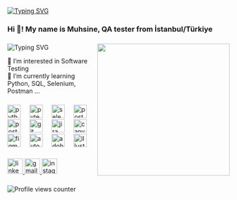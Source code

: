 [![Typing SVG](https://readme-typing-svg.herokuapp.com?font=Poetsen+One&pause=1000&color=1BF7ED&random=false&width=435&lines=Hello...+%F0%9F%A4%97)](https://git.io/typing-svg)

<h3 align="left">Hi 👋! My name is Muhsine, QA tester from İstanbul/Türkiye</h3>

###

<img align="right" height="300" src="https://media.giphy.com/media/v1.Y2lkPTc5MGI3NjExZXkzb2FhajhnYjI4dTZqcXg3ZGJoaXFicXJ6cXJ3MzdndHBtYXdkMSZlcD12MV9pbnRlcm5hbF9naWZfYnlfaWQmY3Q9Zw/xThuWhoaNyNBjTGERa/giphy.gif"  />

###

<img src="https://readme-typing-svg.herokuapp.com?font=Poetsen+One&pause=1000&color=1BF7ED&random=false&width=435&lines=About+Me" alt="Typing SVG" /></a>
<p align="left">👀 I’m interested in Software Testing<br>🌱 I’m currently learning Python, SQL, Selenium, Postman ...</p>

###


<div align="left">
  <img src="https://cdn.jsdelivr.net/gh/devicons/devicon/icons/python/python-original.svg" height="30" alt="python logo"  />
  <img width="12" />
  <img src="https://cdn.jsdelivr.net/gh/devicons/devicon/icons/pytest/pytest-original.svg" height="30" alt="pytest logo"  />
  <img width="12" />
  <img src="https://cdn.jsdelivr.net/gh/devicons/devicon/icons/selenium/selenium-original.svg" height="30" alt="selenium logo"  />
  <img width="12" />
  <img src="https://cdn.simpleicons.org/postman/FF6C37" height="30" alt="postman logo"  />
  <img width="12" />
  <img src="https://cdn.jsdelivr.net/gh/devicons/devicon/icons/postgresql/postgresql-original.svg" height="30" alt="postgresql logo"  />
  <img width="12" />
  <img src="https://cdn.jsdelivr.net/gh/devicons/devicon/icons/git/git-original.svg" height="30" alt="git logo"  />
  <img width="12" />
  <img src="https://cdn.jsdelivr.net/gh/devicons/devicon/icons/jira/jira-original.svg" height="30" alt="jira logo"  />
  <img width="12" />
  <img src="https://cdn.simpleicons.org/canva/00C4CC" height="30" alt="canva logo"  />
  <img width="12" />
  <img src="https://cdn.simpleicons.org/figma/F24E1E" height="30" alt="figma logo"  />
  <img width="12" />
  <img src="https://skillicons.dev/icons?i=autocad" height="30" alt="autocad logo"  />
  <img width="12" />
  <img src="https://cdn.simpleicons.org/adobephotoshop/31A8FF" height="30" alt="adobephotoshop logo"  />
  <img width="12" />
  <img src="https://cdn.jsdelivr.net/gh/devicons/devicon/icons/illustrator/illustrator-plain.svg" height="30" alt="illustrator logo"  />
</div>

###

<div align="left">
  <a href="https://www.linkedin.com/in/muhsine-tsc/" target="_blank">
    <img src="https://img.shields.io/static/v1?message=LinkedIn&logo=linkedin&label=&color=0077B5&logoColor=white&labelColor=&style=for-the-badge" height="35" alt="linkedin logo"  />
  </a>
  <a href="mailto:tascimuhsine1@gmail.com" target="_blank">
    <img src="https://img.shields.io/static/v1?message=Gmail&logo=gmail&label=&color=D14836&logoColor=white&labelColor=&style=for-the-badge" height="35" alt="gmail logo"  />
  </a>
  <a href="https://www.instagram.com/muhsinetsc/" target="_blank">
    <img src="https://img.shields.io/static/v1?message=Instagram&logo=instagram&label=&color=E4405F&logoColor=white&labelColor=&style=for-the-badge" height="35" alt="instagram logo"  />
  </a>
</div>

###

<div align="left">
</div>

###

![Profile views counter](https://komarev.com/ghpvc/?username=muhsinetsc&&style=flat-square)
